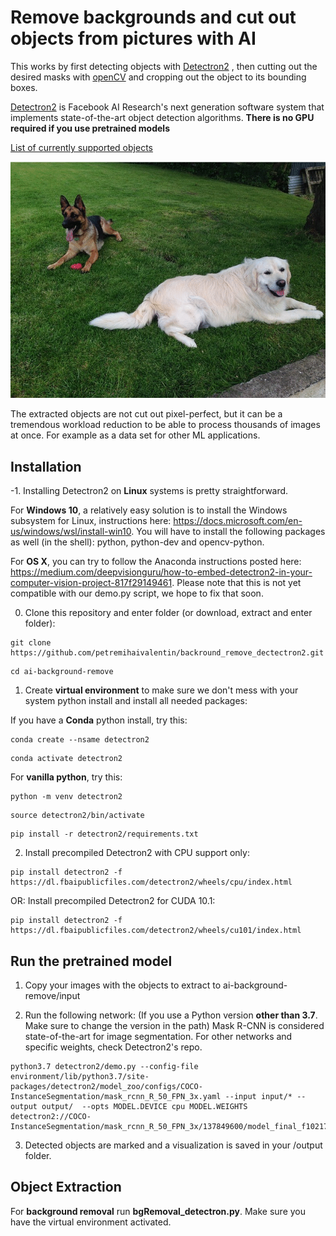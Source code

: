 # Remove backgrounds and cut out objects from pictures with AI

This works by first detecting objects with [Detectron2](https://github.com/facebookresearch/detectron2) , then cutting out the desired masks with [openCV](https://opencv-python-tutroals.readthedocs.io/en/latest/py_tutorials/py_setup/py_intro/py_intro.html#intro) and cropping out the object to its bounding boxes.

[Detectron2](https://github.com/facebookresearch/detectron2) is Facebook AI Research's next generation software system that implements state-of-the-art object detection algorithms. **There is no GPU required if you use pretrained models**
 
[List of currently supported objects](https://github.com/DDemmer1/ai-background-remove/blob/master/supported_objects.txt)

<p align="center">
  <img src="dog_animation.gif"/>
</p>

The extracted objects are not cut out pixel-perfect, but it can be a tremendous workload reduction to be able to process thousands of images at once. For example as a data set for other ML applications. 

## Installation

-1. Installing Detectron2 on **Linux** systems is pretty straightforward. 

For **Windows 10**, a relatively easy solution is to install the Windows subsystem for Linux, instructions here: https://docs.microsoft.com/en-us/windows/wsl/install-win10. You will have to install the following packages as well (in the shell): python, python-dev and opencv-python.

For **OS X**, you can try to follow the Anaconda instructions posted here: https://medium.com/deepvisionguru/how-to-embed-detectron2-in-your-computer-vision-project-817f29149461. Please note that this is not yet compatible with our demo.py script, we hope to fix that soon.

0. Clone this repository and enter folder (or download, extract and enter folder):
```
git clone https://github.com/petremihaivalentin/backround_remove_dectectron2.git
```
```
cd ai-background-remove
```
1. Create **virtual environment** to make sure we don't mess with your system python install and install all needed packages:

If you have a **Conda** python install, try this:
```
conda create --nsame detectron2
```
```
conda activate detectron2
```


For **vanilla python**, try this:
```
python -m venv detectron2
```
```
source detectron2/bin/activate
```
```
pip install -r detectron2/requirements.txt
```
2. Install precompiled Detectron2 with CPU support only:
```
pip install detectron2 -f https://dl.fbaipublicfiles.com/detectron2/wheels/cpu/index.html
```
OR: Install precompiled Detectron2 for CUDA 10.1:
```
pip install detectron2 -f https://dl.fbaipublicfiles.com/detectron2/wheels/cu101/index.html
```  

## Run the pretrained model

1. Copy your images with the objects to extract to ai-background-remove/input

2. Run the following network: 
(If you use a Python version **other than 3.7**. Make sure to change the version in the path)
Mask R-CNN is considered state-of-the-art for image segmentation. For other networks and specific weights, check Detectron2's repo.


```
python3.7 detectron2/demo.py --config-file environment/lib/python3.7/site-packages/detectron2/model_zoo/configs/COCO-InstanceSegmentation/mask_rcnn_R_50_FPN_3x.yaml --input input/* --output output/  --opts MODEL.DEVICE cpu MODEL.WEIGHTS detectron2://COCO-InstanceSegmentation/mask_rcnn_R_50_FPN_3x/137849600/model_final_f10217.pkl
```

3. Detected objects are marked and a visualization is saved in your /output folder. 


## Object Extraction

For **background removal** run **bgRemoval_detectron.py**. Make sure you have the virtual environment activated.
